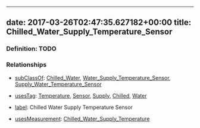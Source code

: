 
---
date: 2017-03-26T02:47:35.627182+00:00
title: Chilled_Water_Supply_Temperature_Sensor
---
### Definition: TODO

### Relationships

* [subClassOf](http://www.w3.org/2000/01/rdf-schema#subClassOf): [Chilled_Water](https://brickschema.org/schema/1.0/Brick#Chilled_Water), [Water_Supply_Temperature_Sensor](https://brickschema.org/schema/1.0/Brick#Water_Supply_Temperature_Sensor), [Supply_Water_Temperature_Sensor](https://brickschema.org/schema/1.0/Brick#Supply_Water_Temperature_Sensor)

* [usesTag](https://brickschema.org/schema/1.0/BrickFrame#usesTag): [Temperature](https://brickschema.org/schema/1.0/BrickTag#Temperature), [Sensor](https://brickschema.org/schema/1.0/BrickTag#Sensor), [Supply](https://brickschema.org/schema/1.0/BrickTag#Supply), [Chilled](https://brickschema.org/schema/1.0/BrickTag#Chilled), [Water](https://brickschema.org/schema/1.0/BrickTag#Water)

* [label](http://www.w3.org/2000/01/rdf-schema#label): Chilled Water Supply Temperature Sensor

* [usesMeasurement](https://brickschema.org/schema/1.0/BrickFrame#usesMeasurement): [Chilled_Water_Supply_Temperature](https://brickschema.org/schema/1.0/Brick#Chilled_Water_Supply_Temperature)
